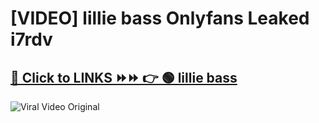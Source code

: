 
 # [VIDEO] lillie bass Onlyfans Leaked i7rdv

## <h2><a href="https://clipsfans.com/lillie_bass&ref=git">🔗 Click to LINKS ⏩⏩ 👉 🟢 lillie bass </a></h2>

<a href="https://clipsfans.com/lillie_bass&ref=git" rel="nofollow" data-target="animated-image.originalLink"><img src="https://i.ibb.co.com/xMMVF88/686577567.gif" alt="Viral Video Original" style="max-width: 100%; display: inline-block;" data-target="animated-image.originalImage"></a>


